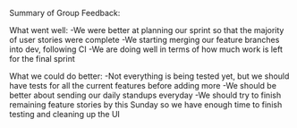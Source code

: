 Summary of Group Feedback: 

What went well:
-We were better at planning our sprint so that the majority of user stories were complete
-We starting merging our feature branches into dev, following CI
-We are doing well in terms of how much work is left for the final sprint

What we could do better:
-Not everything is being tested yet, but we should have tests for all the current features before adding more
-We should be better about sending our daily standups everyday
-We should try to finish remaining feature stories by this Sunday so we have enough time to finish testing and cleaning up the UI
